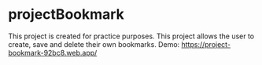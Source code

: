 # projectBookmark
This project is created for practice purposes. This project allows the user to create, save and delete their own bookmarks.
Demo: https://project-bookmark-92bc8.web.app/
